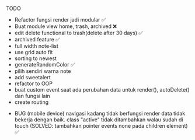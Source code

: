 TODO
- Refactor fungsi render jadi modular ✅
- Buat module view home, trash, archived ❌
- edit delete functional to trash(delete after 30 days) ✅
- archived feature ✅
- full width note-list
- use grid auto fit
- sorting to newest
- generateRandomColor ✅
- pilih sendiri warna note
- add sweetalert
- refactor to OOP
- buat custom event saat ada perubahan data untuk render(), autoDelete() dan fungsi lain
- create routing

<!-- BUG -->
- BUG (mobile device) navigasi kadang tidak berfungsi render data tidak bekerja dengan baik. class "active" tidak ditambahkan walau sudah di touch
(SOLVED: tambahkan pointer events none pada children element) ✅